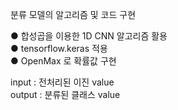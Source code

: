 분류 모델의 알고리즘 및 코드 구현

● 합성곱을 이용한 1D CNN 알고리즘 활용   
● tensorflow.keras 적용   
● OpenMax 로 확률값 구현


 input : 전처리된 이진 value   
 output : 분류된 클래스 value
